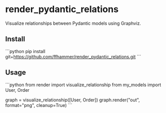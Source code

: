 # render_pydantic_relations

Visualize relationships between Pydantic models using Graphviz.

## Install

´´´python
pip install git+https://github.com/ffhammer/render_pydantic_relations.git
´´´

## Usage

´´´python
from render import visualize_relationship
from my_models import User, Order

graph = visualize_relationship([User, Order])
graph.render("out", format="png", cleanup=True)
´´´

